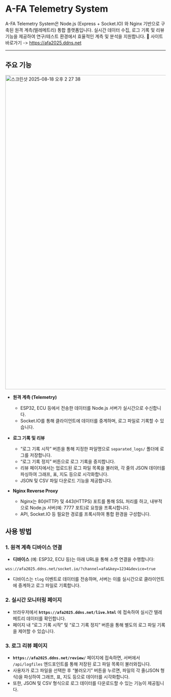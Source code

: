 # A-FA Telemetry System

A-FA Telemetry System은 Node.js (Express + Socket.IO) 와 Nginx 기반으로 구축된 원격 계측(텔레메트리) 통합 플랫폼입니다.
실시간 데이터 수집, 로그 기록 및 리뷰 기능을 제공하여 연구/테스트 환경에서 효율적인 계측 및 분석을 지원합니다.
🔗 사이트 바로가기 -> https://afa2025.ddns.net

---

## 주요 기능
<img width="1709" height="987" alt="스크린샷 2025-08-18 오후 2 27 38" src="https://github.com/user-attachments/assets/ebe197d2-5aaa-4ad1-8ed8-fc3bf49c5b95" />

- **원격 계측 (Telemetry)**
  - ESP32, ECU 등에서 전송한 데이터를 Node.js 서버가 실시간으로 수신합니다.
  - Socket.IO를 통해 클라이언트에 데이터를 중계하며, 로그 파일로 기록할 수 있습니다.

- **로그 기록 및 리뷰**
  - “로그 기록 시작” 버튼을 통해 지정한 파일명으로 `separated_logs/` 폴더에 로그를 저장합니다.
  - “로그 기록 정지” 버튼으로 로그 기록을 중지합니다.
  - 리뷰 페이지에서는 업로드된 로그 파일 목록을 불러와, 각 줄의 JSON 데이터를 파싱하여 그래프, 표, 지도 등으로 시각화합니다.
  - JSON 및 CSV 파일 다운로드 기능을 제공합니다.
- **Nginx Reverse Proxy**
  - Nginx는 80(HTTP) 및 443(HTTPS) 포트를 통해 SSL 처리를 하고, 내부적으로 Node.js 서버(예: 7777 포트)로 요청을 프록시합니다.
  - API, Socket.IO 등 필요한 경로를 프록시하여 통합 환경을 구성합니다.

## 사용 방법

### 1. 원격 계측 디바이스 연결
- **디바이스** (예: ESP32, ECU 등)는 아래 URL을 통해 소켓 연결을 수행합니다:
```
wss://afa2025.ddns.net/socket.io/?channel=afa&key=1234&device=true
```

- 디바이스는 `tlog` 이벤트로 데이터를 전송하며, 서버는 이를 실시간으로 클라이언트에 중계하고 로그 파일로 기록합니다.

### 2. 실시간 모니터링 페이지
- 브라우저에서 **`https://afa2025.ddns.net/live.html`** 에 접속하여 실시간 텔레메트리 데이터를 확인합니다.
- 페이지 내 “로그 기록 시작” 및 “로그 기록 정지” 버튼을 통해 별도의 로그 파일 기록을 제어할 수 있습니다.

### 3. 로그 리뷰 페이지
- **`https://afa2025.ddns.net/review/`** 페이지에 접속하면, 서버에서 `/api/logfiles` 엔드포인트를 통해 저장된 로그 파일 목록이 불러와집니다.
- 사용자가 로그 파일을 선택한 후 “불러오기” 버튼을 누르면, 파일의 각 줄(JSON 형식)을 파싱하여 그래프, 표, 지도 등으로 데이터를 시각화합니다.
- 또한, JSON 및 CSV 형식으로 로그 데이터를 다운로드할 수 있는 기능이 제공됩니다.



